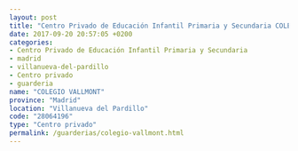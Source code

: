 ```yaml
---
layout: post
title: "Centro Privado de Educación Infantil Primaria y Secundaria COLEGIO VALLMONT"
date: 2017-09-20 20:57:05 +0200
categories:
- Centro Privado de Educación Infantil Primaria y Secundaria
- madrid
- villanueva-del-pardillo
- Centro privado
- guarderia
name: "COLEGIO VALLMONT"
province: "Madrid"
location: "Villanueva del Pardillo"
code: "28064196"
type: "Centro privado"
permalink: /guarderias/colegio-vallmont.html
---
```

